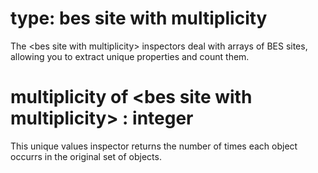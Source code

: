 # type: bes site with multiplicity

The &lt;bes site with multiplicity&gt; inspectors deal with arrays of BES sites, allowing you to extract unique properties and count them.

# multiplicity of &lt;bes site with multiplicity&gt; : integer

This unique values inspector returns the number of times each object occurrs in the original set of objects.

